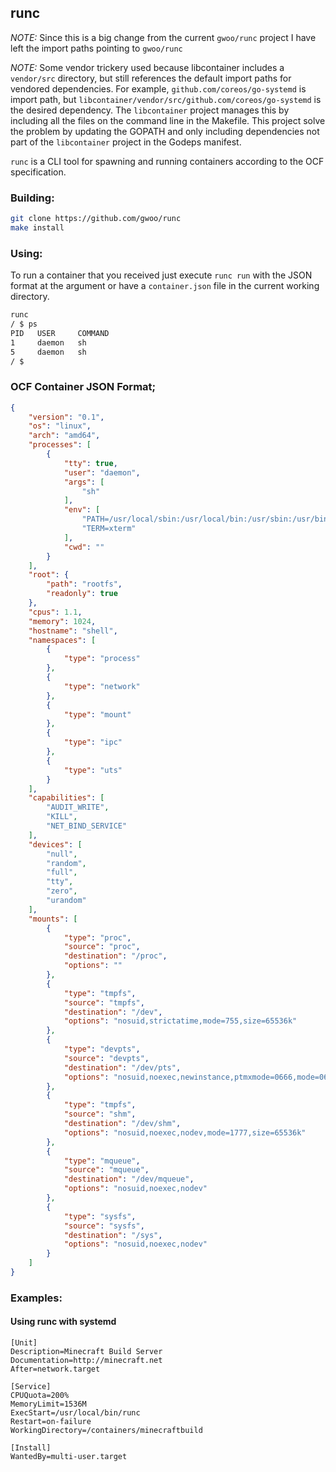 ## runc

_NOTE:_ Since this is a big change from the current `gwoo/runc` project I have left the import paths pointing to `gwoo/runc`

_NOTE:_ Some vendor trickery used because libcontainer includes a `vendor/src` directory, but still references the default import paths for vendored dependencies. For example, `github.com/coreos/go-systemd` is import path, but `libcontainer/vendor/src/github.com/coreos/go-systemd` is the desired dependency. The `libcontainer` project manages this by including all the files on the command line in the Makefile. This project solve the problem by updating the GOPATH and only including dependencies not part of the `libcontainer` project in the Godeps manifest.

`runc` is a CLI tool for spawning and running containers according to the OCF specification.

### Building:

```bash
git clone https://github.com/gwoo/runc
make install
```

### Using:

To run a container that you received just execute `runc run` with the JSON format at the argument or have a
`container.json` file in the current working directory.

```bash
runc
/ $ ps
PID   USER     COMMAND
1     daemon   sh
5     daemon   sh
/ $
```

### OCF Container JSON Format;

```json
{
    "version": "0.1",
    "os": "linux",
    "arch": "amd64",
    "processes": [
        {
            "tty": true,
            "user": "daemon",
            "args": [
                "sh"
            ],
            "env": [
                "PATH=/usr/local/sbin:/usr/local/bin:/usr/sbin:/usr/bin:/sbin:/bin",
                "TERM=xterm"
            ],
            "cwd": ""
        }
    ],
    "root": {
        "path": "rootfs",
        "readonly": true
    },
    "cpus": 1.1,
    "memory": 1024,
    "hostname": "shell",
    "namespaces": [
        {
            "type": "process"
        },
        {
            "type": "network"
        },
        {
            "type": "mount"
        },
        {
            "type": "ipc"
        },
        {
            "type": "uts"
        }
    ],
    "capabilities": [
        "AUDIT_WRITE",
        "KILL",
        "NET_BIND_SERVICE"
    ],
    "devices": [
        "null",
        "random",
        "full",
        "tty",
        "zero",
        "urandom"
    ],
    "mounts": [
        {
            "type": "proc",
            "source": "proc",
            "destination": "/proc",
            "options": ""
        },
        {
            "type": "tmpfs",
            "source": "tmpfs",
            "destination": "/dev",
            "options": "nosuid,strictatime,mode=755,size=65536k"
        },
        {
            "type": "devpts",
            "source": "devpts",
            "destination": "/dev/pts",
            "options": "nosuid,noexec,newinstance,ptmxmode=0666,mode=0620,gid=5"
        },
        {
            "type": "tmpfs",
            "source": "shm",
            "destination": "/dev/shm",
            "options": "nosuid,noexec,nodev,mode=1777,size=65536k"
        },
        {
            "type": "mqueue",
            "source": "mqueue",
            "destination": "/dev/mqueue",
            "options": "nosuid,noexec,nodev"
        },
        {
            "type": "sysfs",
            "source": "sysfs",
            "destination": "/sys",
            "options": "nosuid,noexec,nodev"
        }
    ]
}
```

### Examples:

#### Using runc with systemd

```service
[Unit]
Description=Minecraft Build Server
Documentation=http://minecraft.net
After=network.target

[Service]
CPUQuota=200%
MemoryLimit=1536M
ExecStart=/usr/local/bin/runc
Restart=on-failure
WorkingDirectory=/containers/minecraftbuild

[Install]
WantedBy=multi-user.target
```
